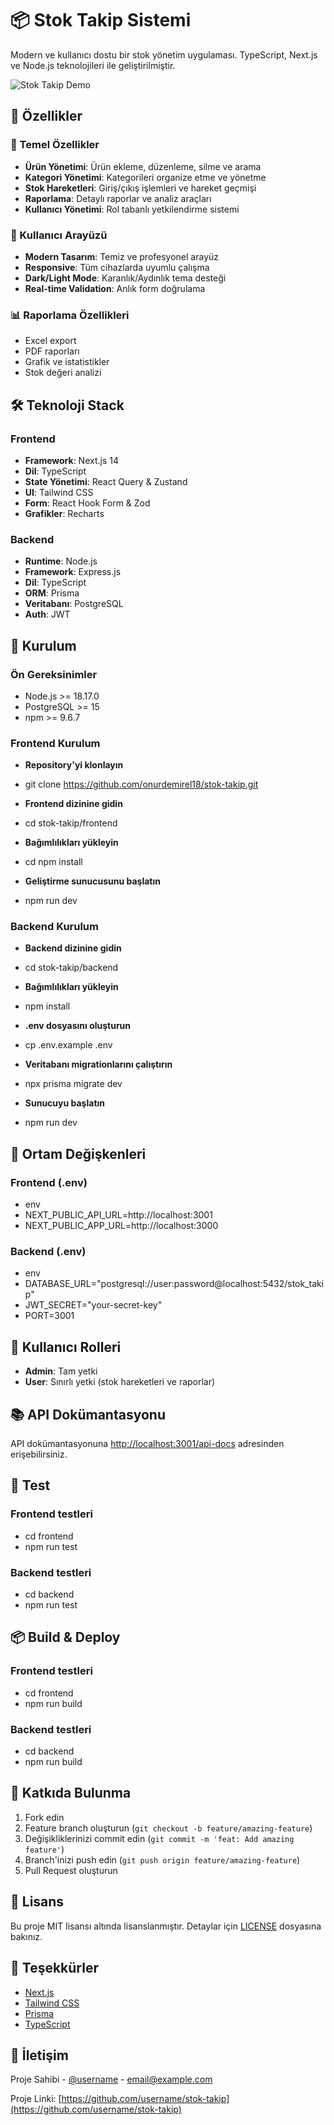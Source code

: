 # 📦 Stok Takip Sistemi

Modern ve kullanıcı dostu bir stok yönetim uygulaması. TypeScript, Next.js ve Node.js teknolojileri ile geliştirilmiştir.

![Stok Takip Demo](demo.gif)

## 🌟 Özellikler

### 💼 Temel Özellikler
- **Ürün Yönetimi**: Ürün ekleme, düzenleme, silme ve arama
- **Kategori Yönetimi**: Kategorileri organize etme ve yönetme
- **Stok Hareketleri**: Giriş/çıkış işlemleri ve hareket geçmişi
- **Raporlama**: Detaylı raporlar ve analiz araçları
- **Kullanıcı Yönetimi**: Rol tabanlı yetkilendirme sistemi

### 🎨 Kullanıcı Arayüzü
- **Modern Tasarım**: Temiz ve profesyonel arayüz
- **Responsive**: Tüm cihazlarda uyumlu çalışma
- **Dark/Light Mode**: Karanlık/Aydınlık tema desteği
- **Real-time Validation**: Anlık form doğrulama

### 📊 Raporlama Özellikleri
- Excel export
- PDF raporları
- Grafik ve istatistikler
- Stok değeri analizi

## 🛠 Teknoloji Stack

### Frontend
- **Framework**: Next.js 14
- **Dil**: TypeScript
- **State Yönetimi**: React Query & Zustand
- **UI**: Tailwind CSS
- **Form**: React Hook Form & Zod
- **Grafikler**: Recharts

### Backend
- **Runtime**: Node.js
- **Framework**: Express.js
- **Dil**: TypeScript
- **ORM**: Prisma
- **Veritabanı**: PostgreSQL
- **Auth**: JWT

## 🚀 Kurulum

### Ön Gereksinimler
- Node.js >= 18.17.0
- PostgreSQL >= 15
- npm >= 9.6.7

### Frontend Kurulum

- **Repository'yi klonlayın**
- git clone https://github.com/onurdemirel18/stok-takip.git

- **Frontend dizinine gidin**
- cd stok-takip/frontend

- **Bağımlılıkları yükleyin**
- cd npm install

- **Geliştirme sunucusunu başlatın**
- npm run dev

### Backend Kurulum

- **Backend dizinine gidin**
- cd stok-takip/backend

- **Bağımlılıkları yükleyin**
- npm install

- **.env dosyasını oluşturun**
- cp .env.example .env

- **Veritabanı migrationlarını çalıştırın**
- npx prisma migrate dev

- **Sunucuyu başlatın**
- npm run dev

## 📝 Ortam Değişkenleri

### Frontend (.env)

- env
- NEXT_PUBLIC_API_URL=http://localhost:3001
- NEXT_PUBLIC_APP_URL=http://localhost:3000

### Backend (.env)

- env
- DATABASE_URL="postgresql://user:password@localhost:5432/stok_takip"
- JWT_SECRET="your-secret-key"
- PORT=3001

## 👥 Kullanıcı Rolleri

- **Admin**: Tam yetki
- **User**: Sınırlı yetki (stok hareketleri ve raporlar)

## 📚 API Dokümantasyonu

API dokümantasyonuna [http://localhost:3001/api-docs](http://localhost:3001/api-docs) adresinden erişebilirsiniz.

## 🧪 Test

### Frontend testleri

- cd frontend
- npm run test

### Backend testleri

- cd backend
- npm run test

## 📦 Build & Deploy

### Frontend testleri

- cd frontend
- npm run build

### Backend testleri

- cd backend
- npm run build

## 🤝 Katkıda Bulunma

1. Fork edin
2. Feature branch oluşturun (`git checkout -b feature/amazing-feature`)
3. Değişikliklerinizi commit edin (`git commit -m 'feat: Add amazing feature'`)
4. Branch'inizi push edin (`git push origin feature/amazing-feature`)
5. Pull Request oluşturun

## 📄 Lisans

Bu proje MIT lisansı altında lisanslanmıştır. Detaylar için [LICENSE](LICENSE) dosyasına bakınız.

## 🙏 Teşekkürler

- [Next.js](https://nextjs.org/)
- [Tailwind CSS](https://tailwindcss.com/)
- [Prisma](https://www.prisma.io/)
- [TypeScript](https://www.typescriptlang.org/)

## 📧 İletişim

Proje Sahibi - [@username](https://twitter.com/username) - email@example.com

Proje Linki: [https://github.com/username/stok-takip](https://github.com/username/stok-takip)